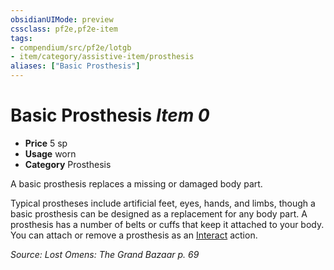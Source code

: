 ```yaml
---
obsidianUIMode: preview
cssclass: pf2e,pf2e-item
tags:
- compendium/src/pf2e/lotgb
- item/category/assistive-item/prosthesis
aliases: ["Basic Prosthesis"]
---
```

# Basic Prosthesis *Item 0*  

- **Price** 5 sp
- **Usage** worn
- **Category** Prosthesis

A basic prosthesis replaces a missing or damaged body part.

Typical prostheses include artificial feet, eyes, hands, and limbs, though a basic prosthesis can be designed as a replacement for any body part. A prosthesis has a number of belts or cuffs that keep it attached to your body. You can attach or remove a prosthesis as an [Interact](/rules/actions/interact.md) action.

*Source: Lost Omens: The Grand Bazaar p. 69*